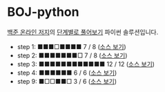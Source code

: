 # BOJ-python

[백준 온라인 저지](https://www.acmicpc.net/)의 [단계별로 풀어보기](https://www.acmicpc.net/step) 파이썬 솔루션입니다.

- step 1: ■■■□■■■■ 7 / 8 ([소스 보기](step_solution/step_01.md))
- step 2: ■■■■■■■□ 7 / 8 ([소스 보기](step_solution/step_02.md))
- step 3: ■■■■■■■■■■■■ 12 / 12 ([소스 보기](step_solution/step_03.md))
- step 4: ■■■■■■ 6 / 6 ([소스 보기](step_solution/step_04.md))
- step 9: ■□□■■□ 3 / 6 ([소스 보기](step_solution/step_09.md))
